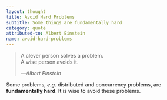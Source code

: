 ```yaml
---
layout: thought
title: Avoid Hard Problems
subtitle: Some things are fundamentally hard
category: quote
attributed-to: Albert Einstein
name: avoid-hard-problems
---
```

> A clever person solves a problem.<br>
> A wise person avoids it.
>
> &mdash;<cite>Albert Einstein</cite>

Some problems, _e.g._ distributed and concurrency problems,
are __fundamentally hard__. It is wise to avoid these problems.

